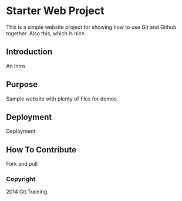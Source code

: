 # Starter Web Project

This is a simple website project for showing how to use Git and Github together.  Also this, which is nice.

## Introduction

An intro

## Purpose

Sample website with plenty of files for demos

## Deployment

Deployment

## How To Contribute

Fork and pull

### Copyright

2014 Git.Training.